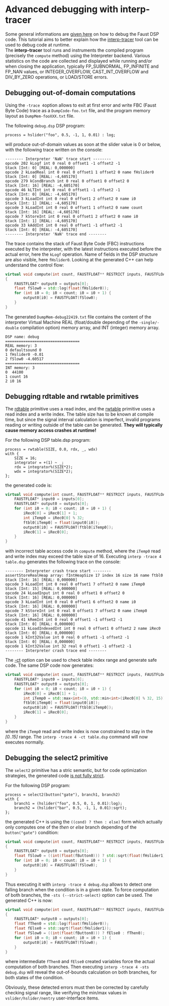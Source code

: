 # Advanced debugging with interp-tracer

Some general informations are [given here](https://faustdoc.grame.fr/manual/debugging/#debugging-the-dsp-code) on how to debug the Faust DSP code. This tutorial aims to better explain how the [interp-tracer](https://github.com/grame-cncm/faust/tree/master-dev/tools/benchmark#interp-tracer) tool can be used to debug code at runtime.  
The **interp-tracer** tool runs and instruments the compiled program (precisely the `compute` method) using the Interpreter backend. Various statistics on the code are collected and displayed while running and/or when closing the application, typically FP_SUBNORMAL, FP_INFINITE and FP_NAN values, or INTEGER_OVERFLOW, CAST_INT_OVERFLOW and DIV_BY_ZERO operations, or LOAD/STORE errors.

##  Debugging out-of-domain computations 

Using the `-trace 4`option allows to exit at first error and write FBC (Faust Byte Code) trace as a `DumpCode-foo.txt` file, and the program memory layout as `DumpMem-fooXXX.txt` file. 

The following `debug.dsp` DSP program:

```
process = hslider("foo", 0.5, -1, 1, 0.01) : log; 
```

will produce out-of-domain values as soon at the slider value is 0 or below, with the following trace written on the console:

```
-------- Interpreter 'NaN' trace start --------
opcode 202 kLogf int 0 real 0 offset1 -1 offset2 -1
Stack [Int: 0] [REAL: 0,000000]
opcode 2 kLoadReal int 0 real 0 offset1 1 offset2 0 name fHslider0
Stack [Int: 0] [REAL: -4,605170]
opcode 279 kCondBranch int 0 real 0 offset1 0 offset2 0
Stack [Int: 16] [REAL: -4,605170]
opcode 46 kLTInt int 0 real 0 offset1 -1 offset2 -1
Stack [Int: 0] [REAL: -4,605170]
opcode 3 kLoadInt int 0 real 0 offset1 2 offset2 0 name i0
Stack [Int: 1] [REAL: -4,605170]
opcode 3 kLoadInt int 0 real 0 offset1 1 offset2 0 name count
Stack [Int: 16] [REAL: -4,605170]
opcode 7 kStoreInt int 0 real 0 offset1 2 offset2 0 name i0
Stack [Int: 1] [REAL: -4,605170]
opcode 33 kAddInt int 0 real 0 offset1 -1 offset2 -1
Stack [Int: 0] [REAL: -4,605170]
-------- Interpreter 'NaN' trace end --------
```

The trace contains the stack of Faust Byte Code (FBC) instructions executed by the interpreter, with the latest instructions executed before the actual error, here the `kLogf` operation. Name of fields in the DSP structure are also visible, here `fHslider0`. Looking at the generated C++ can help understand the control flow:

```C++
virtual void compute(int count, FAUSTFLOAT** RESTRICT inputs, FAUSTFLOAT** RESTRICT outputs) 
{
    FAUSTFLOAT* output0 = outputs[0];
    float fSlow0 = std::log(float(fHslider0));
    for (int i0 = 0; i0 < count; i0 = i0 + 1) {
        output0[i0] = FAUSTFLOAT(fSlow0);
    }
}
```

The generated `DumpMem-debug22419.txt` file contains the content of the interpreter Virtual Machine REAL (float/double depending of the `-single/-double` compilation option) memory array, and INT (integer) memory array.

```
DSP name: debug
=================================
REAL memory: 3
0 defaultsound 0
1 fHslider0 -0.01
2 fSlow0 -4.60517
=================================
INT memory: 3
0  44100
1 count 16
2 i0 16
```

## Debugging rdtable and rwtable primitives

The [rdtable](https://faustdoc.grame.fr/manual/syntax/#rdtable-primitive) primitive uses a read index, and the [rwtable](https://faustdoc.grame.fr/manual/syntax/#rdtable-primitive) primitive uses a read index and a write index. The table size has to be known at compile time, but since the signal interval calculation is imperfect, invalid programs reading or writing outside of the table can be generated. **They will typically cause memory access crashes at runtime!**


For the following DSP table.dsp program:

```
process = rwtable(SIZE, 0.0, rdx, _, wdx)
with {
    SIZE = 16;
    integrator = +(1) ~ _;
    rdx = integrator%(SIZE*2);
    wdx = integrator%(SIZE*2);
};
```

the generated code is:

```C++
virtual void compute(int count, FAUSTFLOAT** RESTRICT inputs, FAUSTFLOAT** RESTRICT outputs) {
    FAUSTFLOAT* input0 = inputs[0];
    FAUSTFLOAT* output0 = outputs[0];
    for (int i0 = 0; i0 < count; i0 = i0 + 1) {
        iRec0[0] = iRec0[1] + 1;
        int iTemp0 = iRec0[0] % 32;
        ftbl0[iTemp0] = float(input0[i0]);
        output0[i0] = FAUSTFLOAT(ftbl0[iTemp0]);
        iRec0[1] = iRec0[0];
    }
}
```

with incorrect table access code in `compute` method, where the `iTemp0` read and write index may exceed the table size of 16. Executing `interp -trace 4 table.dsp` generates the following trace on the console:

```
-------- Interpreter crash trace start --------
assertStoreRealHeap array: fIntHeapSize 17 index 16 size 16 name ftbl0
Stack [Int: 16] [REAL: 0,000000]
opcode 3 kLoadInt int 0 real 0 offset1 7 offset2 0 name iTemp0
Stack [Int: 15] [REAL: 0,000000]
opcode 24 kLoadInput int 0 real 0 offset1 0 offset2 0
Stack [Int: 16] [REAL: 0,000000]
opcode 3 kLoadInt int 0 real 0 offset1 6 offset2 0 name i0
Stack [Int: 16] [REAL: 0,000000]
opcode 7 kStoreInt int 0 real 0 offset1 7 offset2 0 name iTemp0
Stack [Int: 16] [REAL: 0,000000]
opcode 41 kRemInt int 0 real 0 offset1 -1 offset2 -1
Stack [Int: 0] [REAL: 0,000000]
opcode 11 kLoadIndexedInt int 0 real 0 offset1 0 offset2 2 name iRec0
Stack [Int: 0] [REAL: 0,000000]
opcode 1 kInt32Value int 0 real 0 offset1 -1 offset2 -1
Stack [Int: 0] [REAL: 0,000000]
opcode 1 kInt32Value int 32 real 0 offset1 -1 offset2 -1
-------- Interpreter crash trace end --------
```

The [-ct](https://faustdoc.grame.fr/manual/debugging/#the-ct-option) option can be used to check table index range and generate safe code. The same DSP code now generates:

```C++
virtual void compute(int count, FAUSTFLOAT** RESTRICT inputs, FAUSTFLOAT** RESTRICT outputs) {
    FAUSTFLOAT* input0 = inputs[0];
    FAUSTFLOAT* output0 = outputs[0];
    for (int i0 = 0; i0 < count; i0 = i0 + 1) {
        iRec0[0] = iRec0[1] + 1;
        int iTemp0 = std::max<int>(0, std::min<int>(iRec0[0] % 32, 15));
        ftbl0[iTemp0] = float(input0[i0]);
        output0[i0] = FAUSTFLOAT(ftbl0[iTemp0]);
        iRec0[1] = iRec0[0];
    }
}
```

where the `iTemp0` read and write index is now constrained to stay in the *[0..15]* range. The `interp -trace 4 -ct table.dsp` command will now executes normally.

##  Debugging the select2 primitive

The `select2` primitive has a stric semantic, but for code optimization strategies, the generated code [is not fully strict]( https://faustdoc.grame.fr/manual/faq/#does-select2-behaves-as-a-standard-cc-like-if). 

For the following DSP program:

```
process = select2(button("gate"), branch1, branch2)
with {
    branch1 = (hslider("foo", 0.5, 0, 1, 0.01):log);
    branch2 = (hslider("bar", 0.5, -1, 1, 0.01):sqrt);
};
```

the generated  C++ is using the `((cond) ? then : else)` form which actually only computes one of the *then* or *else* branch depending of the `button("gate")` condition: 

```C++
virtual void compute(int count, FAUSTFLOAT** RESTRICT inputs, FAUSTFLOAT** RESTRICT outputs) 
{
    FAUSTFLOAT* output0 = outputs[0];
    float fSlow0 = ((int(float(fButton0))) ? std::sqrt(float(fHslider1)) : std::log(float(fHslider0)));
    for (int i0 = 0; i0 < count; i0 = i0 + 1) {
        output0[i0] = FAUSTFLOAT(fSlow0);
    }
}
```

Thus executing it with `interp -trace 4 debug.dsp` allows to detect one falling branch when the condition is in a given state. To force computation of both branches, the `-sts (--strict-select)` option can be used. The generated C++ is now:

```C++
virtual void compute(int count, FAUSTFLOAT** RESTRICT inputs, FAUSTFLOAT** RESTRICT outputs) 
{
    FAUSTFLOAT* output0 = outputs[0];
    float fThen0 = std::log(float(fHslider0));
    float fElse0 = std::sqrt(float(fHslider1));
    float fSlow0 = ((int(float(fButton0))) ? fElse0 : fThen0);
    for (int i0 = 0; i0 < count; i0 = i0 + 1) {
        output0[i0] = FAUSTFLOAT(fSlow0);
    }
}
```

where intermediate `fThen0` and `fElse0` created variables force the actual computation of both branches. Then executing `interp -trace 4 -sts debug.dsp` will reveal the out-of-bounds calculation on both branches, for both states of the condition. 
 
Obviously, these detected errors must then be corrected by carefully checking signal range, like verifying the min/max values in `vslider/hslider/nentry` user-interface items.

